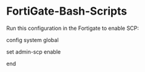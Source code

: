 # FortiGate-Bash-Scripts

Run this configuration in the Fortigate to enable  SCP:

config system global

 set admin-scp enable 
 
end
